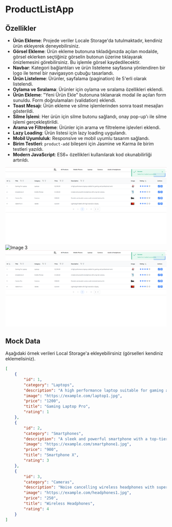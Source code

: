 # ProductListApp

## Özellikler
- **Ürün Ekleme**: Projede veriler Locale Storage'da tutulmaktadır, kendiniz ürün ekleyerek deneyebilirsiniz.
- **Görsel Ekleme**: Ürün ekleme butonuna tıkladığınızda açılan modalde, görsel eklerken seçtiğiniz görselin butonun üzerine tıklayarak önizlemesini görebilirsiniz. Bu işlemle görsel kaydedilecektir.
- **Navbar**: Kategori bağlantıları ve ürün listeleme sayfasına yönlendiren bir logo ile temel bir navigasyon çubuğu tasarlandı.
- **Ürün Listeleme**: Ürünler, sayfalama (pagination) ile 5'erli olarak listelendi.
- **Oylama ve Sıralama**: Ürünler için oylama ve sıralama özellikleri eklendi.
- **Ürün Ekleme**: "Yeni Ürün Ekle" butonuna tıklanarak modal ile açılan form sunuldu. Form doğrulamaları (validation) eklendi.
- **Toast Mesajı**: Ürün ekleme ve silme işlemlerinden sonra toast mesajları gösterildi.
- **Silme İşlemi**: Her ürün için silme butonu sağlandı, onay pop-up'ı ile silme işlemi gerçekleştirildi.
- **Arama ve Filtreleme**: Ürünler için arama ve filtreleme işlevleri eklendi.
- **Lazy Loading**: Ürün listesi için lazy loading uygulandı.
- **Mobil Uyumluluk**: Responsive ve mobil uyumlu tasarım sağlandı.
- **Birim Testleri**: `product-add` bileşeni için Jasmine ve Karma ile birim testleri yazıldı.
- **Modern JavaScript**: ES6+ özellikleri kullanılarak kod okunabilirliği artırıldı.

 <img src="https://github.com/zeynepcircir/product/blob/master/src/assets/x.png?raw=true" alt="Image 3" width="800"> <br/>
  <img src="[https://github.com/zeynepcircir/product/blob/master/src/assets/x.png?raw=tru](https://github.com/zeynepcircir/product/blob/master/src/assets/test1.png?raw=true)e" alt="Image 3" width="800"> <br/>
   <img src="https://github.com/zeynepcircir/product/blob/master/src/assets/x.png?raw=true" alt="Image 3" width="800">
 
## Mock Data

Aşağıdaki örnek verileri Local Storage'a ekleyebilirsiniz (görselleri kendiniz eklemelisiniz).

```json
[
    {
        "id": 1,
        "category": "Laptops",
        "description": "A high performance laptop suitable for gaming and professional work.",
        "image": "https://example.com/laptop1.jpg",
        "price": "1200",
        "title": "Gaming Laptop Pro",
        "rating": 1
    },
    {
        "id": 2,
        "category": "Smartphones",
        "description": "A sleek and powerful smartphone with a top-tier camera.",
        "image": "https://example.com/smartphone1.jpg",
        "price": "900",
        "title": "Smartphone X",
        "rating": 3
    },
    {
        "id": 3,
        "category": "Cameras",
        "description": "Noise cancelling wireless headphones with superior sound quality.",
        "image": "https://example.com/headphones1.jpg",
        "price": "250",
        "title": "Wireless Headphones",
        "rating": 4
    }
]


